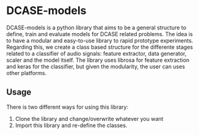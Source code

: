 # DCASE-models
DCASE-models is a python library that aims to be a general structure to define, train and evaluate models for DCASE related problems. The idea is to have a modular and easy-to-use library to rapid prototype experiments. Regarding this, we create a class based structure for the differente stages related to a classifier of audio signals: feature extractor, data generator, scaler and the model itself. The library uses librosa for feature extraction and keras for the classifier, but given the modularity, the user can uses other platforms.

## Usage
There is two different ways for using this library:
1) Clone the library and change/overwrite whatever you want
2) Import this library and re-define the classes.
